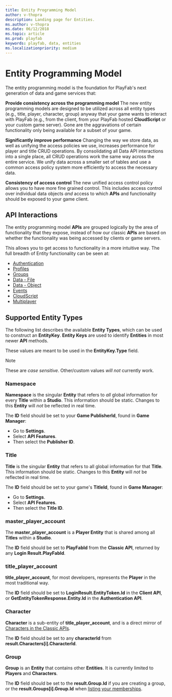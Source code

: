 ```yaml
---
title: Entity Programming Model
author: v-thopra
description: Landing page for Entities.
ms.author: v-thopra
ms.date: 06/12/2018
ms.topic: article
ms.prod: playfab
keywords: playfab, data, entities
ms.localizationpriority: medium
---
```


# Entity Programming Model

The entity programming model is the foundation for PlayFab's next generation of data and game services that:

**Provide consistency across the programming model**  The new entity programming models are designed to be utilized across all entity types (e.g., title, player, character, group) anyway that your game wants to interact with PlayFab (e.g., from the client, from your PlayFab hosted **CloudScript** or your custom game server).  Gone are the aggravations of certain functionality only being available for a subset of your game.

**Significantly improve performance** Changing the way we store data, as well as unifying the access policies we use, increases performance for player and title CRUD operations. By consolidating all Data API interactions into a single place, all CRUD operations work the same way across the entire service. We unify data across a smaller set of tables and use a common access policy system more efficiently to access the necessary data.

**Consistency of access control** The new unified access control policy allows you to have more fine grained control. This includes access control over individual data objects *and* access to which **APIs** and functionality should be exposed to your game client.

## API Interactions

The entity programming model **APIs** are grouped logically by the area of functionality that they expose, instead of how our classic **APIs** are based on whether the functionality was being accessed by clients or game servers.

This allows you to get access to functionality in a more intuitive way. The full breadth of Entity functionality can be seen at:

- [Authentication](xref:titleid.playfabapi.com.authentication.authentication)
- [Profiles](xref:titleid.playfabapi.com.profiles.accountmanagement)
- [Groups](xref:titleid.playfabapi.com.groups.groups)
- [Data - File](xref:titleid.playfabapi.com.data.file)
- [Data - Object](xref:titleid.playfabapi.com.data.object)
- [Events](../../../api-references/events/index.md)
- [CloudScript](xref:titleid.playfabapi.com.cloudscript.server-sidecloudscript)
- [Multiplayer](xref:titleid.playfabapi.com.multiplayer.multiplayerserver)

## Supported Entity Types

The following list describes the available **Entity Types**, which can be used to construct an **EntityKey**. **Entity Keys** are used to identify **Entities** in most newer **API** methods.

These values are meant to be used in the **EntityKey.Type** field.

> [!NOTE]
> These are *case sensitive*. Other/custom values *will not* currently work.

### Namespace

**Namespace** is the singular **Entity** that refers to *all* global information for every **Title** within a **Studio**. This information should be static. Changes to this **Entity** will *not* be reflected in real time.

The **ID** field should be set to your **Game PublisherId**, found in **Game Manager**:

- Go to **Settings**.
- Select **API Features**.
- Then select the **Publisher ID**.

### Title

**Title** is the singular **Entity** that refers to all global information for that **Title**. This information should be static. Changes to this **Entity** will *not* be reflected in real time.

The **ID** field should be set to your game's **TitleId**, found in **Game Manager**:

- Go to **Settings**.
- Select **API Features**.
- Then select the **Title ID**.

### master_player_account

The **master_player_account** is a **Player Entity** that is shared among all **Titles** within a **Studio**.

The **ID** field should be set to **PlayFabId** from the **Classic API**, returned by any **Login Result.PlayFabId**.

### title_player_account

**title_player_account**, for most developers, represents the **Player** in the most traditional way.

The **ID** field should be set to **LoginResult.EntityToken.Id** in the **Client API**, or **GetEntityTokenResponse.Entity.Id** in the **Authentication API**.

### Character

**Character** is a sub-entity of **title_player_account**, and is a direct mirror of [Characters in the Classic APIs](xref:titleid.playfabapi.com.client.characters.getalluserscharacters).

The **ID** field should be set to any **characterId** from **result.Characters[i].CharacterId**.

### Group

**Group** is an **Entity** that contains other **Entities**. It is currently limited to **Players** and **Characters**.

The **ID** field should be set to the **result.Group.Id** if you are creating a group, or the **result.Groups[i].Group.Id** when [listing your memberships](xref:titleid.playfabapi.com.groups.groups.listmembership).
